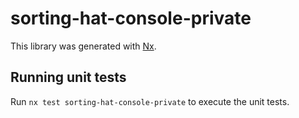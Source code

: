 # sorting-hat-console-private

This library was generated with [Nx](https://nx.dev).

## Running unit tests

Run `nx test sorting-hat-console-private` to execute the unit tests.
